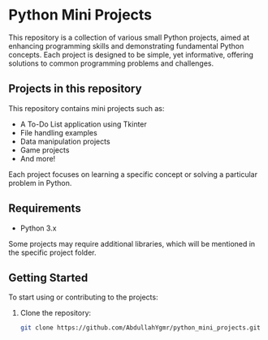 # Python Mini Projects

This repository is a collection of various small Python projects, aimed at enhancing programming skills and demonstrating fundamental Python concepts. Each project is designed to be simple, yet informative, offering solutions to common programming problems and challenges.

## Projects in this repository

This repository contains mini projects such as:
- A To-Do List application using Tkinter
- File handling examples
- Data manipulation projects
- Game projects
- And more!

Each project focuses on learning a specific concept or solving a particular problem in Python.

## Requirements

- Python 3.x

Some projects may require additional libraries, which will be mentioned in the specific project folder.

## Getting Started

To start using or contributing to the projects:

1. Clone the repository:
   ```bash
   git clone https://github.com/AbdullahYgmr/python_mini_projects.git
